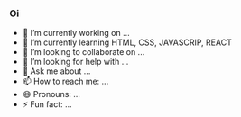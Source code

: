 ### Oi

- 🔭 I’m currently working on ...
- 🌱 I’m currently learning HTML, CSS, JAVASCRIP, REACT
- 👯 I’m looking to collaborate on ...
- 🤔 I’m looking for help with ...
- 💬 Ask me about ...
- 📫 How to reach me: ...
- 😄 Pronouns: ...
- ⚡ Fun fact: ...

